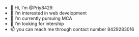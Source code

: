 - 👋 Hi, I’m @Priy8429
- 👀 I’m interested in web development
- 🌱 I’m currently pursuing MCA
- 💞️ I’m looking for intership
- 📫 you can reach me through contact number 8429283016

<!---
Priy8429/Priy8429 is a ✨ special ✨ repository because its `README.md` (this file) appears on your GitHub profile.
You can click the Preview link to take a look at your changes.
--->

